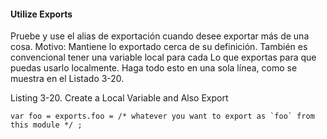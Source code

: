 #### Utilize Exports

Pruebe y use el alias de exportación cuando desee exportar más de una cosa.
Motivo: Mantiene lo exportado cerca de su definición. También es convencional tener una variable local para cada
Lo que exportas para que puedas usarlo localmente. Haga todo esto en una sola línea, como se muestra en el Listado 3-20.

Listing 3-20. Create a Local Variable and Also Export
```
var foo = exports.foo = /* whatever you want to export as `foo` from this module */ ;
```
